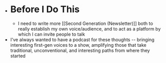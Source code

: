 - # Before I Do This
    - I need to write more [[Second Generation (Newsletter)]] both to really establish my own voice/audience, and to act as a platform by which I can invite people to talk
- I've always wanted to have a podcast for these thoughts -- bringing interesting first-gen voices to a show, amplifying those that take traditional, unconventional, and interesting paths from where they started
